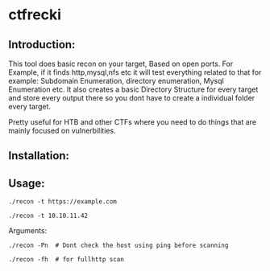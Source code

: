 # ctfrecki

## Introduction:

This tool does basic recon on your target, Based on open ports.
For Example, if it finds http,mysql,nfs etc it will test everything related to that for example: Subdomain Enumeration, directory enumeration, Mysql Enumeration etc.
It also creates a basic Directory Structure for every target and store every output there so you dont have to create a individual folder every target.

Pretty useful for HTB and other CTFs where you need to do things that are mainly focused on vulnerbilities.

## Installation:



## Usage:

```./recon -t https://example.com```

```./recon -t 10.10.11.42```

Arguments:

```./recon -Pn  # Dont check the host using ping before scanning```

```./recon -fh  # for fullhttp scan```


